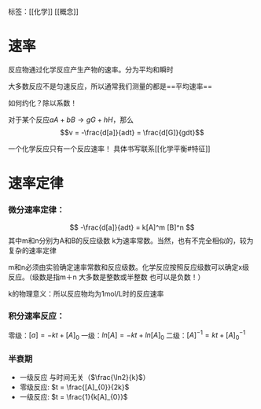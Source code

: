 标签：[[化学]] [[概念]] 

# 速率
反应物通过化学反应产生产物的速率。分为平均和瞬时

大多数反应不是匀速反应，所以通常我们测量的都是==平均速率==

如何约化？除以系数！

对于某个反应$aA+bB\to gG + hH$，那么
$$v = -\frac{d[a]}{adt} = \frac{d[G]}{gdt}$$

一个化学反应只有一个反应速率！
具体书写联系[[化学平衡#特征]]

# 速率定律

### 微分速率定律：
$$
-\frac{d[a]}{adt} = k[A]^m [B]^n
$$
其中m和n分别为A和B的反应级数  k为速率常数。当然，也有不完全相似的，较为复杂的速率定律

m和n必须由实验确定速率常数和反应级数。化学反应按照反应级数可以确定x级反应。（级数是指m＋n   大多数是整数或半整数  也可以是负数！）

k的物理意义：所以反应物均为1mol/L时的反应速率

### 积分速率反应：
零级：$[a] = -kt + [A]_0$
一级：$ln[A] = -kt + ln[A]_0$
二级：$[A]^{-1} = kt + [A]_0^{-1}$

### 半衰期 
+ 一级反应 与时间无关（$\frac{\ln2}{k}$）
+ 零级反应: $t = \frac{[A]_{0}}{2k}$
+ 一级反应: $t = \frac{1}{k[A]_{0}}$

